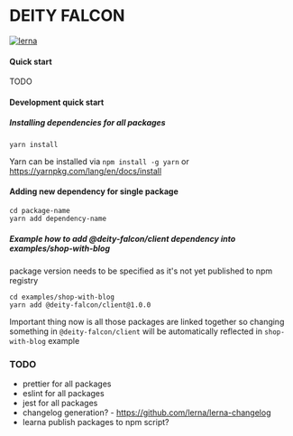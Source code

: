 # DEITY FALCON
[![lerna](https://img.shields.io/badge/maintained%20with-lerna-cc00ff.svg)](https://lernajs.io/)

#### Quick start
TODO
#### Development quick start
##### Installing dependencies for all packages
```
yarn install
```
Yarn can be installed via `npm install -g yarn` or https://yarnpkg.com/lang/en/docs/install
#### Adding new dependency for single package
```
cd package-name
yarn add dependency-name
```

##### Example how to add @deity-falcon/client dependency into examples/shop-with-blog
package version needs to be specified as it's not yet published to npm registry
```
cd examples/shop-with-blog
yarn add @deity-falcon/client@1.0.0
```
Important thing now is all those packages are linked together so changing something in `@deity-falcon/client` will be automatically reflected in `shop-with-blog` example



### TODO
- prettier for all packages
- eslint for all packages
- jest for all packages
- changelog generation? - https://github.com/lerna/lerna-changelog
- learna publish packages to npm script?


